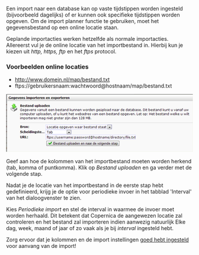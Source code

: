 Een import naar een database kan op vaste tijdstippen worden ingesteld
(bijvoorbeeld dagelijks) of er kunnen ook specifieke tijdstippen worden
opgeven. Om de import planner functie te gebruiken, moet het
gegevensbestand op een online locatie staan.

Geplande importacties werken hetzelfde als normale importacties.
Allereerst vul je de online locatie van het importbestand in. Hierbij
kun je kiezen uit *http, https, ftp* en het *ftps* protocol.

### Voorbeelden online locaties

-   http://www.domein.nl/map/bestand.txt
-   ftps://gebruikersnaam:wachtwoord@hostnaam/map/bestand.txt

![](../images/online-locatie.png)

Geef aan hoe de kolommen van het importbestand moeten worden herkend
(tab, komma of puntkomma). Klik op *Bestand uploaden* en ga verder met
de volgende stap.

Nadat je de locatie van het importbestand in de eerste stap hebt
gedefinieerd, krijg je de optie voor periodieke invoer in het tabblad
'Interval' van het dialoogvenster te zien.

Kies *Periodieke import* en stel de interval in waarmee de invoer moet
worden herhaald. Dit betekent dat Copernica de aangewezen locatie zal
controleren en het bestand zal importeren indien aanwezig natuurlijk
Elke dag, week, maand of jaar of zo vaak als je bij *interval* ingesteld
hebt.

Zorg ervoor dat je kolommen en de import instellingen [goed hebt
ingesteld](./een-importbestand-voorbereiden.md "Een importbestand voorbereiden")
voor aanvang van de import!
